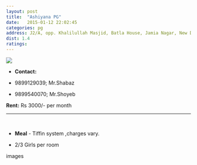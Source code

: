 ```yaml
---
layout: post
title:  "Ashiyana PG"
date:   2015-01-12 22:02:45
categories: pg
address: J2/A, opp. Khalilullah Masjid, Batla House, Jamia Nagar, New Delhi-110025.
dist: 1.4
ratings:
---
```


<a href="https://www.google.com/maps/dir/Jamia+Millia+Islamia+Cricket+Ground,+Maulana+Mohammad+Ali+Jauhar+Marg,+Jamia+Nagar,+Friends+Colony,+New+Delhi,+Delhi,+India/'28.56618,77.28900'/@28.5639869,77.279781,16z/data=!3m1!4b1!4m12!4m11!1m5!1m1!1s0x390ce38cedb6d21f:0xc2dcb1b232f79225!2m2!1d77.279107!2d28.562508!1m3!2m2!1d77.289!2d28.56618!3e2?hl=en">
        <img src="https://maps.googleapis.com/maps/api/staticmap?visible=Jamia+Millia+Islamia&size=640x300&scale=2&maptype=roadmap&markers=%7Ccolor:red%7Clabel:A%7C28.566178, 77.289006&markers=size:mid|color:green%7Clabel:FET%7C28.5606083,77.2790183&markers=size:mid|color:green%7Clabel:FET%7C28.561075,77.280960&path=color:0x0000ff|weight:3|28.561234,77.279251|28.561036,77.279755|28.561045,77.279916|28.561083, 77.282866|28.561598, 77.284296|28.562098, 77.285551|28.562381, 77.285873|28.562456, 77.285959|28.563106, 77.286270|28.563860, 77.287102|28.564378, 77.287788|28.564699, 77.288228|28.564802, 77.288496|28.565207, 77.288528|28.565622, 77.288689|28.565754, 77.288775|28.565895, 77.288936|28.566018, 77.289043|28.566169, 77.289001">
</a>

*  **Contact:**

*  9899129039; Mr.Shabaz

*  9899540070; Mr.Shoyeb


**Rent:**   Rs 3000/- per month


<hr><br>

*  **Meal** - Tiffin system ,charges vary.

*  2/3 Girls per room

images
